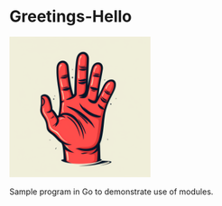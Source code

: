 # Greetings-Hello

<img src="https://github.com/PrimeEagle/Greetings-Hello/blob/main/greetings.png?raw=true" width="250" />

 Sample program in Go to demonstrate use of modules.
